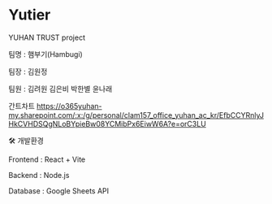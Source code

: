# Yutier
YUHAN TRUST project  

팀명 : 햄부기(Hambugi)  

팀장 : 김원정  

팀원 : 김려원 김은비 박한별 윤나래  

간트차트 https://o365yuhan-my.sharepoint.com/:x:/g/personal/clam157_office_yuhan_ac_kr/EfbCCYRnlyJHkCVHDSQgNLoBYpieBw08YCMibPx6EiwW6A?e=orC3LU

🛠 개발환경

Frontend : React + Vite

Backend : Node.js

Database : Google Sheets API
